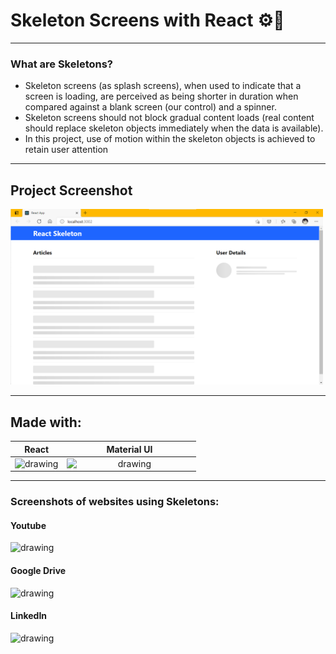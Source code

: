 # Skeleton Screens with React ⚙️🌟
---
### What are Skeletons?
- Skeleton screens (as splash screens), when used to indicate that a screen is loading, are perceived as being shorter in duration when compared against a blank screen (our control) and a spinner.
- Skeleton screens should not block gradual content loads (real content should replace skeleton objects immediately when the data is available).
- In this project, use of motion within the skeleton objects is achieved to retain user attention

---
## Project Screenshot

<img src='https://github.com/bhatiashivam/react-skeleton/blob/main/github_assets/project_screenshot.png?raw=true' width="500" />

---
## Made with:
React | Material UI
:-------------------------:|:-------------------------:
<img src="https://upload.wikimedia.org/wikipedia/commons/thumb/a/a7/React-icon.svg/330px-React-icon.svg.png" alt="drawing" width="200" />  |  <img src="https://upload.wikimedia.org/wikipedia/commons/thumb/c/c7/Google_Material_Design_Logo.svg/330px-Google_Material_Design_Logo.svg.png" alt="drawing" width="200" style="float: left;" />

---

### Screenshots of websites using Skeletons:
#### Youtube
<img src="https://miro.medium.com/max/945/0*ABjKedHjIe8El9RJ.png" alt="drawing"/>

#### Google Drive
<img src="https://miro.medium.com/max/945/0*Z47w4-DkaWPY92HO.png" alt="drawing"/>

#### LinkedIn
<img src="https://miro.medium.com/max/945/0*9uxZA3XMHNjJsLT5.png" alt="drawing"/>
